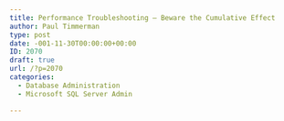 ```yaml
---
title: Performance Troubleshooting – Beware the Cumulative Effect
author: Paul Timmerman
type: post
date: -001-11-30T00:00:00+00:00
ID: 2070
draft: true
url: /?p=2070
categories:
  - Database Administration
  - Microsoft SQL Server Admin

---
```

